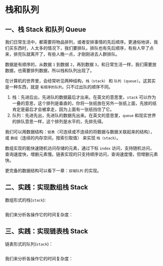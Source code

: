 # 栈和队列

## 一、栈 Stack 和队列 Queue

我们日常生活中，都需要将物品排列，或者安排事情的先后顺序。更通俗地讲，我们买东西时，人太多的情况下，我们要排队，排队也有先后顺序，有些人早了点来，排完队就离开了，有些人晚一点，才刚刚进去人群排队。

数据是有顺序的，从数据 `1` 到数据 `2`，再到数据 `3`，和日常生活一样，我们需要放数据，也需要排列数据，所以栈和队列出现了。

在计算机的世界里，会经常听见两种结构，`栈（stack）` 和 `队列 (queue)`。这其实是一种东西，就是 `有顺序的队列`，只不过出队的顺序不同。

1. 栈：先进后出，先进队的数据最后才出来。在英文的意思里，`stack` 可以作为一叠的意思，这个排列是垂直的，你将一张纸放在另外一张纸上面，先放的纸肯定是最后才会被拿走，因为上面有一张纸挡住了它。
2. 队列：先进先出，先进队的数据先出来。在英文的意思里，`queue` 和现实世界的排队意思一样，这个排列是水平的，先排先得。

我们可以用数据结构：`链表`（可连续或不连续的将数据与数据关联起来的结构），或 `数组`（连续的内存空间，按索引取值） 来实现 `栈（stack）`。

数组实现的能快速随机访问存储的元素，通过下标 `index` 访问，支持随机访问，查询速度快，增删元素慢。链表实现的只支持顺序访问，查询速度慢，但增删元素快。

更完备的数据结构可以看下一章：`双端队列` 的实现。

## 二、实践：实现数组栈 Stack

数组形式的栈(`stack`):

```go

```

我们来分析各操作它的时间复杂度：

## 三、实践：实现链表栈 Stack

链表形式的队列(`stack`)：

```go

```

我们来分析各操作它的时间复杂度：

